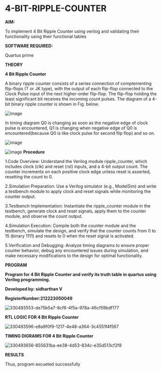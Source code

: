 # 4-BIT-RIPPLE-COUNTER

**AIM:**

To implement  4 Bit Ripple Counter using verilog and validating their functionality using their functional tables

**SOFTWARE REQUIRED:**

Quartus prime

**THEORY**

**4 Bit Ripple Counter**

A binary ripple counter consists of a series connection of complementing flip-flops (T or JK type), with the output of each flip-flop connected to the Clock Pulse input of the next higher-order flip-flop. The flip-flop holding the least significant bit receives the incoming count pulses. The diagram of a 4-bit binary ripple counter is shown in Fig. below.

![image](https://github.com/naavaneetha/4-BIT-RIPPLE-COUNTER/assets/154305477/cb4b74d4-31ab-4359-95d0-d22e67daba13)

In timing diagram Q0 is changing as soon as the negative edge of clock pulse is encountered, Q1 is changing when negative edge of Q0 is encountered(because Q0 is like clock pulse for second flip flop) and so on.

![image](https://github.com/naavaneetha/4-BIT-RIPPLE-COUNTER/assets/154305477/a573a7d6-014e-4e54-93e6-e2ac9530960b)

![image](https://github.com/naavaneetha/4-BIT-RIPPLE-COUNTER/assets/154305477/85e1958a-2fc1-49bb-9a9f-d58ccbf3663c)
**Procedure**

1.Code Overview: Understand the Verilog module ripple_counter, which includes clock (clk) and reset (rst) inputs, and a 4-bit output count. The counter increments on each positive clock edge unless reset is asserted, resetting the count to 0.

2.Simulation Preparation: Use a Verilog simulator (e.g., ModelSim) and write a testbench module to apply clock and reset signals while monitoring the counter output.

3.Testbench Implementation: Instantiate the ripple_counter module in the testbench, generate clock and reset signals, apply them to the counter module, and observe the count output.

4.Simulation Execution: Compile both the counter module and the testbench, simulate the design, and verify that the counter counts from 0 to 15 (binary 1111) and resets to 0 when the reset signal is activated.

5.Verification and Debugging: Analyze timing diagrams to ensure proper counter behavior, debug any encountered issues during simulation, and make necessary modifications to the design for optimal functionality.

**PROGRAM**

**Program for 4 Bit Ripple Counter and verify its truth table in quartus using Verilog programming.**

 **Developed by: sidharthan V**
 
 **RegisterNumber:212223050049**
 
![330493553-de75b5a7-8cf6-4f5a-978a-46cf59bdf177](https://github.com/monish1545/4-BIT-RIPPLE-COUNTER/assets/166646660/7e7905ba-e913-4643-9d3d-7bf152eec4bd)


**RTL LOGIC FOR 4 Bit Ripple Counter**

![330493596-e8a9f0f9-1217-4e48-a364-3c4551f4f567](https://github.com/monish1545/4-BIT-RIPPLE-COUNTER/assets/166646660/6d11db0a-734f-4a5c-a498-02f44906975e)


**TIMING DIGRAMS FOR 4 Bit Ripple Counter**

![330493656-855631ba-ee38-4d53-834c-e35d513cf2f8](https://github.com/monish1545/4-BIT-RIPPLE-COUNTER/assets/166646660/9cab009d-7f06-4877-93ae-16dc744ee912)

**RESULTS**

Thus, program excueted successfully
